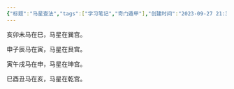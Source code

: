 ```yaml
---
{"标题":"马星查法","tags":["学习笔记","奇门遁甲"],"创建时间":"2023-09-27 21:37","修改时间":"2023-09-27 21:37","dg-publish":true,"permalink":"/qmdj//","dgPassFrontmatter":true}
---
```



亥卯未马在巳，马星在巽宫。

申子辰马在寅，马星在艮宫。

寅午戌马在申，马星在坤宫。

巳酉丑马在亥，马星在乾宫。
